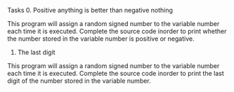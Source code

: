 Tasks
0. Positive anything is better than negative nothing

This program will assign a random signed number to the variable number each time it is executed. Complete the source code inorder to print whether the number stored in the variable number is positive or negative.

1. The last digit

This program will assign a random signed number to the variable number each time it is executed. Complete the source code inorder to print the last digit of the number stored in the variable number.
